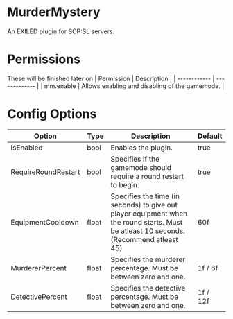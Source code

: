 # MurderMystery
 An EXILED plugin for SCP:SL servers.

 # Permissions
 These will be finished later on
| Permission | Description |
| ------------ | ------------- |
| mm.enable | Allows enabling and disabling of the gamemode. |

# Config Options
| Option | Type | Description | Default |
| ------------ | ------------- | ------------- | ------------- |
| IsEnabled | bool | Enables the plugin. | true |
| RequireRoundRestart | bool | Specifies if the gamemode should require a round restart to begin. | true |
| EquipmentCooldown | float | Specifies the time (in seconds) to give out player equipment when the round starts. Must be atleast 10 seconds. (Recommend atleast 45) | 60f |
| MurdererPercent | float | Specifies the murderer percentage. Must be between zero and one. | 1f / 6f |
| DetectivePercent | float | Specifies the detective percentage. Must be between zero and one. | 1f / 12f |